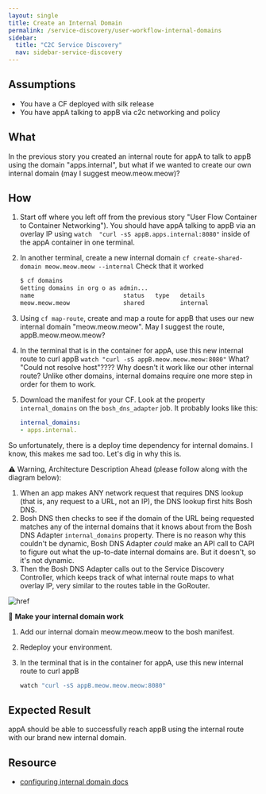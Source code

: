 ```yaml
---
layout: single
title: Create an Internal Domain
permalink: /service-discovery/user-workflow-internal-domains
sidebar:
  title: "C2C Service Discovery"
  nav: sidebar-service-discovery
---
```


## Assumptions
- You have a CF deployed with silk release
- You have appA  talking to appB via c2c networking and policy

## What

In the previous story you created an internal route for appA to talk to appB
using the domain "apps.internal", but what if we wanted to create our own
internal domain (may I suggest meow.meow.meow)?

## How

1. Start off where you left off from the previous story "User Flow Container to
   Container Networking"). You should have appA talking to appB via an overlay
   IP using `watch  "curl -sS appB.apps.internal:8080"` inside of the appA
   container in one terminal.

1. In another terminal, create a new internal domain `cf create-shared-domain
   meow.meow.meow --internal` Check that it worked
   ```bash
   $ cf domains
   Getting domains in org o as admin...
   name                         status   type   details
   meow.meow.meow               shared          internal
   ```

1. Using `cf map-route`, create and map a route for appB that uses our new
   internal domain "meow.meow.meow". May I suggest the route,
   appB.meow.meow.meow?

1. In the terminal that is in the container for appA, use this new internal
   route to curl appB `watch "curl -sS appB.meow.meow.meow:8080"` What? "Could
   not resolve host"???? Why doesn't it work like our other internal route?
   Unlike other domains, internal domains require one more step in order for
   them to work.

1. Download the manifest for your CF. Look at the property `internal_domains`
   on the `bosh_dns_adapter` job. It probably looks like this:
   ```yaml
   internal_domains:
   - apps.internal.
   ```

So unfortunately, there is a deploy time dependency for internal domains. I
know, this makes me sad too. Let's dig in why this is.

⚠️ Warning, Architecture Description Ahead (please follow along with the diagram
below):

1. When an app makes ANY network request that requires DNS lookup (that
is, any request to a URL, not an IP), the DNS lookup first hits Bosh DNS.
2. Bosh DNS then checks to see if the domain of the URL being requested matches
any of the internal domains that it knows about from the Bosh DNS Adapter
`internal_domains` property. There is no reason why this couldn't be dynamic,
Bosh DNS Adapter *could* make an API call to CAPI to figure out what the
up-to-date internal domains are. But it doesn't, so it's not dynamic.
3. Then the Bosh DNS Adapter calls out to the Service Discovery Controller, which
keeps track of what internal route maps to what overlay IP, very similar to the
routes table in the GoRouter.

![href](https://github.com/cloudfoundry/cf-networking-release/blob/develop/docs/architecture-diagram.png?raw=true)

🤔 **Make your internal domain work**
1. Add our internal domain meow.meow.meow to the bosh manifest.

2. Redeploy your environment.

3. In the terminal that is in the container for appA, use this new internal
   route to curl appB
   ```bash
   watch "curl -sS appB.meow.meow.meow:8080"
   ```

## Expected Result

appA should be able to successfully reach appB using the internal route with
our brand new internal domain.

## Resource

* [configuring internal domain
  docs](https://github.com/cloudfoundry/cf-networking-release/blob/develop/docs/app-sd.md#internal-domains)

